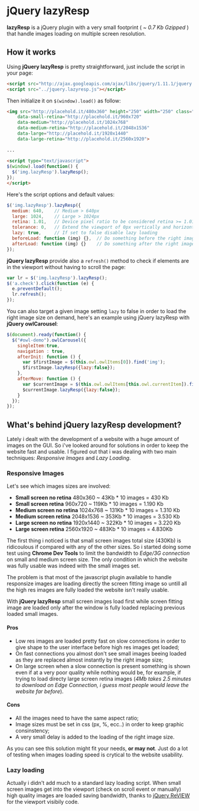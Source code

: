 jQuery lazyResp
========

**lazyResp** is a jQuery plugin with a very small footprint ( *~ 0.7 Kb Gzipped* ) that handle images loading on multiple screen resolution.

## How it works

Using **jQuery lazyResp** is pretty straightforward, just include the script in your page:
```html
<script src="http://ajax.googleapis.com/ajax/libs/jquery/1.11.1/jquery.min.js"></script>
<script src="../jquery.lazyresp.js"></script>
```
Then initialize it on `$(window).load()` as follow:

```html
<img src="http://placehold.it/480x360" height="250" width="250" class="lazyResp"
    data-small-retina="http://placehold.it/960x720" 
    data-medium="http://placehold.it/1024x768" 
    data-medium-retina="http://placehold.it/2048x1536" 
    data-large="http://placehold.it/1920x1440" 
    data-large-retina="http://placehold.it/2560x1920">
  
...
  
<script type="text/javascript">
$(window).load(function() {
  $('img.lazyResp').lazyResp();
});
</script>
```
Here's the script options and default values:
```javascript
$('img.lazyResp').lazyResp({
  medium: 640,    // Medium > 640px
  large: 1024,    // Large > 1024px
  retina: 1.01,   // Device pixel ratio to be considered retina >= 1.01
  tolerance: 0,   // Extend the viewport of 0px vertically and horizontally
  lazy: true,     // If set to false disable lazy loading
  beforeLoad: function (img) {},  // Do something before the right image is loaded
  afterLoad: function (img) {}    // Do something after the right image is loaded
});
```
**jQuery lazyResp** provide also a `refresh()` method to check if elements are in the viewport without having to scroll the page:
```javascript
var lr = $('img.lazyResp').lazyResp();
$('a.check').click(function (e) {
  e.preventDefault();
  lr.refresh();
});
```
You can also target a given image setting `lazy` to false in order to load the right image size on demand, here's an example using jQuery lazyResp with **jQuery owlCarousel**:
```javascript
$(document).ready(function() {
  $("#owl-demo").owlCarousel({
    singleItem:true,
    navigation : true,
    afterInit: function () {
      var $firstImage = $(this.owl.owlItems[0]).find('img');
      $firstImage.lazyResp({lazy:false});
    },
    afterMove: function () {
      var $currentImage = $(this.owl.owlItems[this.owl.currentItem]).find('img');
      $currentImage.lazyResp({lazy:false});
    }
  });
});
```
## What's behind jQuery lazyResp development?

Lately i dealt with the development of a website with a huge amount of images on the GUI. So i've looked around for solutions in order to keep the website fast and usable. I figured out that i was dealing with two main techniques: *Responsive Images* and *Lazy Loading*.

### Responsive Images

Let's see which images sizes are involved:

* **Small screen no retina** 480x360 ~ 43Kb * 10 images = 430 Kb
* **Small screen retina** 960x720 ~ 119Kb * 10 images = 1.190 Kb
* **Medium screen no retina** 1024x768 ~ 131Kb * 10 images = 1.310 Kb
* **Medium screen retina** 2048x1536 ~ 353Kb * 10 images = 3.530 Kb
* **Large screen no retina** 1920x1440 ~ 322Kb * 10 images = 3.220 Kb
* **Large screen retina** 2560x1920 ~ 483Kb * 10 images = 4.830Kb

The first thing i noticed is that small screen images total size (430Kb) is ridicoulous if compared with any of the other sizes. So i started doing some test using **Chrome Dev Tools** to limit the bandwidth to *Edge/3G connection* on small and medium screen size. The only condition in which the website was fully usable was indeed with the small images set.

The problem is that most of the javascript plugin available to handle responsize images are loading directly the screen fitting image so untill all the high res images are fully loaded the website isn't really usable.

With **jQuery lazyResp** small screen images load first while screen fitting image are loaded only after the window is fully loaded replacing previous loaded small images.

#### Pros

* Low res images are loaded pretty fast on slow connections in order to give shape to the user interface before high res images get loaded;
* On fast connections you almost don't see small images beeing loaded as they are replaced almost instantly by the right image size;
* On large screen when a slow connection is present something is shown even if at a very poor quality while nothing would be, for example, if trying to load directy large screen retina images (*4Mb takes 2.5 minutes to download on Edge Connection, i guess most people would leave the website far before*).

#### Cons

* All the images need to have the same aspect ratio;
* Image sizes must be set in css (px, %, ecc..) in order to keep graphic consinstency;
* A very small delay is added to the loading of the right image size.

As you can see this solution might fit your needs, **or may not**. Just do a lot of testing when images loading speed is crytical to the website usability.

### Lazy loading

Actually i didn't add much to a standard lazy loading script. When small screen images get into the viewport (check on scroll event or manually) high quality images are loaded saving bandwidth, thanks to [jQuery ReVIEW](https://github.com/resrcit/ReVIEW) for the viewport visibily code.


